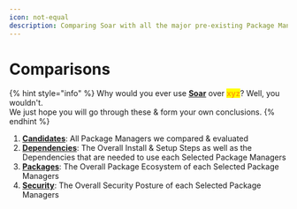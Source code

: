 ```yaml
---
icon: not-equal
description: Comparing Soar with all the major pre-existing Package Managers
---
```


# Comparisons

{% hint style="info" %}
Why would you ever use [**Soar**](https://github.com/pkgforge/soar) over <mark style="color:orange;">**xyz**</mark>? Well, you wouldn't. \
We just hope you will go through these & form your own conclusions.
{% endhint %}

1. [**Candidates**](candidates.md): All Package Managers we compared & evaluated
2. [**Dependencies**](dependencies.md): The Overall Install & Setup Steps as well as the Dependencies that are needed to use each Selected Package Managers
3. [**Packages**](packages.md): The Overall Package Ecosystem of each Selected Package Managers
4. [**Security**](security.md): The Overall Security Posture of each Selected Package Managers
